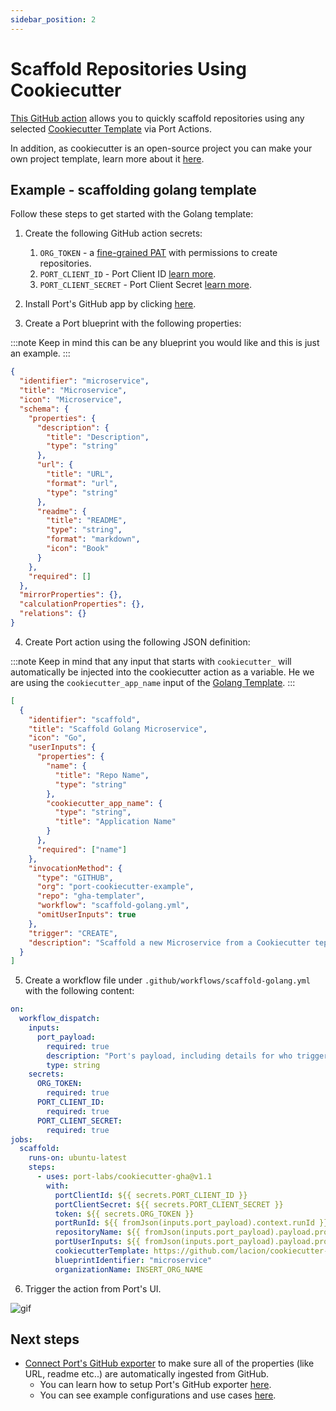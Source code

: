 ```yaml
---
sidebar_position: 2
---
```


# Scaffold Repositories Using Cookiecutter

[This GitHub action](https://github.com/port-labs/cookiecutter-gha) allows you to quickly scaffold repositories using any selected [Cookiecutter Template](https://www.cookiecutter.io/templates) via Port Actions.

In addition, as cookiecutter is an open-source project you can make your own project template, learn more about it [here](https://cookiecutter.readthedocs.io/en/2.0.2/tutorials.html#create-your-very-own-cookiecutter-project-template).

## Example - scaffolding golang template

Follow these steps to get started with the Golang template:

1. Create the following GitHub action secrets:

   1. `ORG_TOKEN` - a [fine-grained PAT](https://github.com/settings/tokens?type=beta) with permissions to create repositories.
   2. `PORT_CLIENT_ID` - Port Client ID [learn more](../../../../build-your-software-catalog/custom-integration/api/#get-api-token).
   3. `PORT_CLIENT_SECRET` - Port Client Secret [learn more](../../../../build-your-software-catalog/custom-integration/api/#get-api-token).

2. Install Port's GitHub app by clicking [here](https://github.com/apps/getport-io/installations/new).

3. Create a Port blueprint with the following properties:

:::note
Keep in mind this can be any blueprint you would like and this is just an example.
:::

```json showLineNumbers
{
  "identifier": "microservice",
  "title": "Microservice",
  "icon": "Microservice",
  "schema": {
    "properties": {
      "description": {
        "title": "Description",
        "type": "string"
      },
      "url": {
        "title": "URL",
        "format": "url",
        "type": "string"
      },
      "readme": {
        "title": "README",
        "type": "string",
        "format": "markdown",
        "icon": "Book"
      }
    },
    "required": []
  },
  "mirrorProperties": {},
  "calculationProperties": {},
  "relations": {}
}
```

4. Create Port action using the following JSON definition:

:::note
Keep in mind that any input that starts with `cookiecutter_` will automatically be injected into the cookiecutter action as a variable. He we are using the `cookiecutter_app_name` input of the [Golang Template](https://github.com/lacion/cookiecutter-golang).
:::

```json showLineNumbers
[
  {
    "identifier": "scaffold",
    "title": "Scaffold Golang Microservice",
    "icon": "Go",
    "userInputs": {
      "properties": {
        "name": {
          "title": "Repo Name",
          "type": "string"
        },
        "cookiecutter_app_name": {
          "type": "string",
          "title": "Application Name"
        }
      },
      "required": ["name"]
    },
    "invocationMethod": {
      "type": "GITHUB",
      "org": "port-cookiecutter-example",
      "repo": "gha-templater",
      "workflow": "scaffold-golang.yml",
      "omitUserInputs": true
    },
    "trigger": "CREATE",
    "description": "Scaffold a new Microservice from a Cookiecutter teplate"
  }
]
```

5. Create a workflow file under `.github/workflows/scaffold-golang.yml` with the following content:

```yml showLineNumbers
on:
  workflow_dispatch:
    inputs:
      port_payload:
        required: true
        description: "Port's payload, including details for who triggered the action and general context (blueprint, run id, etc...)"
        type: string
    secrets:
      ORG_TOKEN:
        required: true
      PORT_CLIENT_ID:
        required: true
      PORT_CLIENT_SECRET:
        required: true
jobs:
  scaffold:
    runs-on: ubuntu-latest
    steps:
      - uses: port-labs/cookiecutter-gha@v1.1
        with:
          portClientId: ${{ secrets.PORT_CLIENT_ID }}
          portClientSecret: ${{ secrets.PORT_CLIENT_SECRET }}
          token: ${{ secrets.ORG_TOKEN }}
          portRunId: ${{ fromJson(inputs.port_payload).context.runId }}
          repositoryName: ${{ fromJson(inputs.port_payload).payload.properties.name }}
          portUserInputs: ${{ fromJson(inputs.port_payload).payload.properties }}
          cookiecutterTemplate: https://github.com/lacion/cookiecutter-golang
          blueprintIdentifier: "microservice"
          organizationName: INSERT_ORG_NAME
```

6. Trigger the action from Port's UI.

![gif](../../../../../static/img/self-service-actions/ScaffoldGolang.gif)

## Next steps

- [Connect Port's GitHub exporter](../../../../build-your-software-catalog/sync-data-to-catalog/git/github/github.md)
  to make sure all of the properties (like URL, readme etc..) are automatically ingested from GitHub.
  - You can learn how to setup Port's GitHub exporter [here](../../../../build-your-software-catalog/sync-data-to-catalog/git/github/github.md#ingesting-git-objects).
  - You can see example configurations and use cases [here](../../../../build-your-software-catalog/sync-data-to-catalog/git/github/examples.md).

